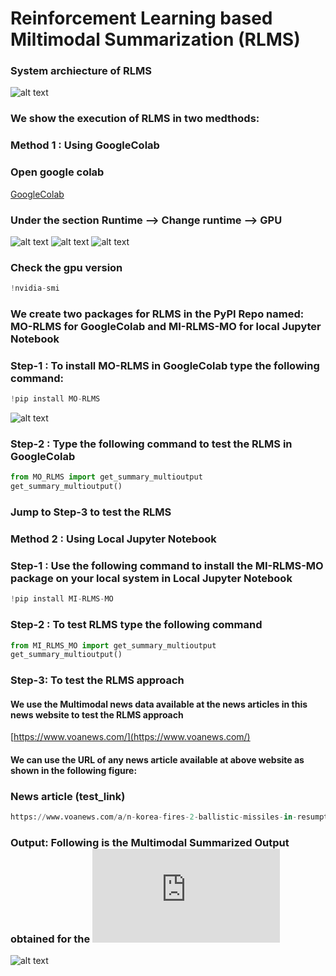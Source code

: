 # Reinforcement Learning based Miltimodal Summarization (RLMS)


###  System archiecture of RLMS
![alt text](https://github.com/PhaniSiginamsetty/RLMS/blob/main/img/mainarc-crop.jpg)

###  We show the execution of RLMS in two medthods:
### Method 1 : Using GoogleColab

### Open google colab

[GoogleColab](https://colab.research.google.com/)

###  Under the section Runtime --> Change runtime --> GPU

![alt text](https://github.com/PhaniSiginamsetty/RLMS/blob/main/img/Screenshot%20(329).png)
![alt text](https://github.com/PhaniSiginamsetty/RLMS/blob/main/img/Screenshot%20(330).png)
![alt text](https://github.com/PhaniSiginamsetty/RLMS/blob/main/img/Screenshot%20(331).png)


###  Check the gpu version
```python
!nvidia-smi
```


### We create two packages for RLMS in the PyPI Repo named: MO-RLMS for GoogleColab and MI-RLMS-MO for local Jupyter Notebook
### Step-1 : To install MO-RLMS in GoogleColab type the following command: 
```python
!pip install MO-RLMS
```
![alt text](https://github.com/PhaniSiginamsetty/RLMS/blob/main/img/Screenshot%202022-12-20%2019.22.47.png)

### Step-2 : Type the following command to test the RLMS in GoogleColab 
```python
from MO_RLMS import get_summary_multioutput
get_summary_multioutput()
```
### Jump to Step-3 to test the RLMS


### Method 2 : Using Local Jupyter Notebook

### Step-1 : Use the following command to install the MI-RLMS-MO package on your local system in Local Jupyter Notebook 
```python
!pip install MI-RLMS-MO
```
### Step-2 : To test RLMS type the following command
```python
from MI_RLMS_MO import get_summary_multioutput
get_summary_multioutput()
```

###  Step-3: To test the RLMS approach

#### We use the Multimodal news data available at the news articles in this news website to test the RLMS approach

[https://www.voanews.com/](https://www.voanews.com/)
#### We can use the URL of any news article available at above website as shown in the following figure:
### News article (test_link) 
```python
https://www.voanews.com/a/n-korea-fires-2-ballistic-missiles-in-resumption-of-testing-/6881249.html
```
### Output:  Following is the Multimodal Summarized Output obtained for the ![Test news URL](https://www.voanews.com/a/n-korea-fires-2-ballistic-missiles-in-resumption-of-testing-/6881249.html)

![alt text](https://github.com/PhaniSiginamsetty/RLMS/blob/main/img/Screenshot%202022-12-20%2019.30.52.png)





